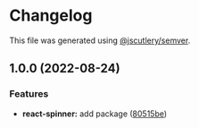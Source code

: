 # Changelog

This file was generated using [@jscutlery/semver](https://github.com/jscutlery/semver).

## 1.0.0 (2022-08-24)


### Features

* **react-spinner:** add package ([80515be](https://gitlab.migoinc.com/migotv/paintbox/commit/80515bebb321ebacfb3e2c65317d10810477265b))
